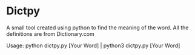 # Dictpy
A small tool created using python to find the meaning of the word. All the definitions are from Dictionary.com 

Usage: python dictpy.py [Your Word]   |   python3 dictpy.py [Your Word] 
